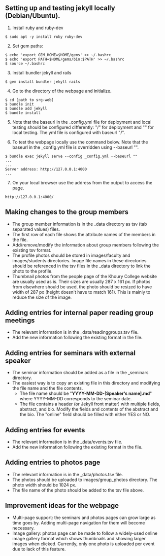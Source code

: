 ## Setting up and testing jekyll locally (Debian/Ubuntu).

1. Install ruby and ruby-dev

```
$ sudo apt -y install ruby ruby-dev
```

2. Set gem paths:

```
$ echo 'export GEM_HOME=$HOME/gems' >> ~/.bashrc
$ echo 'export PATH=$HOME/gems/bin:$PATH' >> ~/.bashrc
$ source ~/.bashrc
```

3. Install bundler jekyll and rails

```
$ gem install bundler jekyll rails
```

4. Go to the directory of the webpage and initialize.

```
$ cd [path to srg-web]
$ bundle init
$ bundle add jekyll
$ bundle install
```

5. Note that the baseurl in the \_config.yml file for deployment and local testing should be configured differently: "/" for deployment and "" for local testing. The yml file is configured with baseurl "/".

6. To test the webpage locally use the command below. Note that the baseurl
   in the \_config.yml file is overridden using --baseurl "".

```
$ bundle exec jekyll serve --config _config.yml --baseurl ""
...
...
Server address: http://127.0.0.1:4000
...
```

7. On your local browser use the address from the output to access the page.

```
http://127.0.0.1:4000/
```

## Making changes to the group members

* The group member information is in the \_data directory as tsv (tab separated
  values) files.
* The first row of each file shows the attribute names of the members in the
  file.
* Add/remove/modify the information about group members following the existing
  tsv format.  
* The profile photos should be stored in images/faculty and images/students
  directories. Image file names in these directories should be referenced in the
  tsv files in the \_data directory to link the photo to the profile.
* Thumbnail photos from the people page of the Khoury College website are
  usually used as is. Their sizes are usually 287 x 161 px. If photos from 
  elsewhere should be used, the photo should be resized to have width of 287 px
  (height doesn't have to match 161). This is mainly to reduce the size of the
  image.

## Adding entries for internal paper reading group meetings

* The relevant information is in the \_data/readinggroups.tsv file.
* Add the new information following the existing format in the file. 

## Adding entries for seminars with external speaker

* The seminar information should be added as a file in the \_seminars directory.
* The easiest way is to copy an existing file in this directory and modifying
  the file name and the file contents.
    * The file name should be "**YYYY-MM-DD-\[Speaker's name\].md**" where
      YYYY-MM-DD corresponds to the seminar date. 
    * The file contains a header (or Jekyll front matter) with multiple fields,
      abstract, and bio. Modify the fields and contents of the abstract and the
      bio. The "online" field should be filled with either YES or NO.

## Adding entries for events 

* The relevant information is in the \_data/events.tsv file.
* Add the new information following the existing format in the file. 

## Adding entries to photos page 

* The relevant information is in the \_data/photos.tsv file.
* The photos should be uploaded to images/group\_photos directory. The photo
  width should be 1024 px.
* The file name of the photo should be added to the tsv file above.  

## Improvement ideas for the webpage

* Multi-page support: the seminars and photos pages can grow large as time goes 
  by. Adding multi-page navigation for them will become necessary.
* Image gallery: photos page can be made to follow a widely-used online image 
  gallery format which shows thumbnails and showing larger images when clicked.
  Currently, only one photo is uploaded per event due to lack of this feature.  
